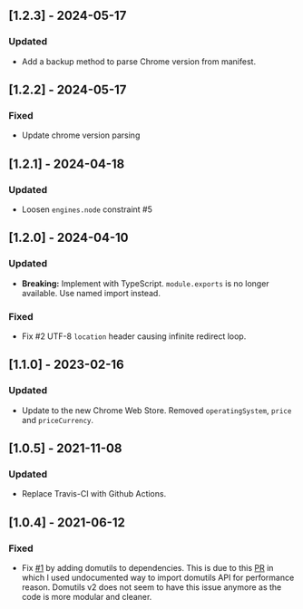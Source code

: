 ## [1.2.3] - 2024-05-17

### Updated
- Add a backup method to parse Chrome version from manifest.


## [1.2.2] - 2024-05-17

### Fixed
- Update chrome version parsing


## [1.2.1] - 2024-04-18

### Updated
- Loosen `engines.node` constraint #5


## [1.2.0] - 2024-04-10

### Updated
- **Breaking:** Implement with TypeScript. `module.exports` is no longer available. Use named import instead.

### Fixed
- Fix #2 UTF-8 `location` header causing infinite redirect loop.


## [1.1.0] - 2023-02-16

### Updated
- Update to the new Chrome Web Store. Removed `operatingSystem`, `price` and `priceCurrency`.


## [1.0.5] - 2021-11-08

### Updated
- Replace Travis-CI with Github Actions.


## [1.0.4] - 2021-06-12

### Fixed
- Fix [#1](https://github.com/crimx/webextension-store-meta/issues/1) by adding domutils to dependencies.
  This is due to this [PR](https://github.com/badges/shields/pull/5697) in which I used undocumented way to import domutils API for performance reason. Domutils v2 does not seem to have this issue anymore as the code is more modular and cleaner.
